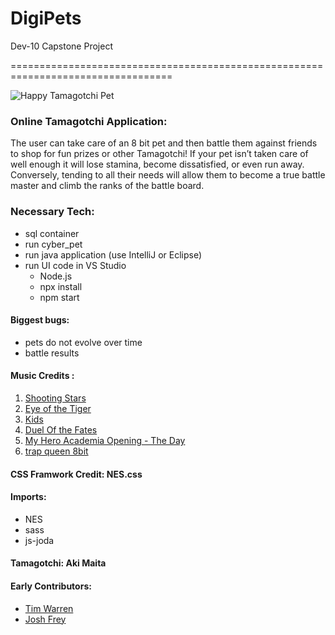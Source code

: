 # DigiPets
Dev-10 Capstone Project

==================================================================================

![Happy Tamagotchi Pet](http://1.bp.blogspot.com/-0ifaJKWCc7A/TchHo4EYB8I/AAAAAAAAAfc/HCMIMJz8fGM/s1600/01.gif "a title")

### Online Tamagotchi Application:
The user can take care of an 8 bit pet and then battle them against friends to shop for  fun prizes or other Tamagotchi! If your pet isn’t taken care of well enough it will lose stamina, become dissatisfied, or even run away. Conversely, tending to all their needs will allow them to become a true battle master and climb the ranks of the battle board.

### Necessary Tech:
 - sql container
 - run cyber_pet 
 - run java application (use IntelliJ or Eclipse)
 - run UI code in VS Studio
    - Node.js
    - npx install
    - npm start 

#### Biggest bugs:
 - pets do not evolve over time
 - battle results

#### Music Credits :   

1. [Shooting Stars](https://soundcloud.com/screwingaroundwithaudio/bag-raiders-shooting-stars-8-bit-nes-soundfont)
2. [Eye of the Tiger](https://soundcloud.com/peachypixel8/eye-of-the-tiger-8bit-demake)
3. [Kids](https://soundcloud.com/violett-heart/kids-mgmtrmx-8bit)
4. [Duel Of the Fates](https://soundcloud.com/crig-1/star-wars-duel-of-the-fates)
5. [My Hero Academia Opening - The Day](https://soundcloud.com/m-rcio-luiz-9/my-hero-academia-opening-the-day-8bit)
6. [trap queen 8bit](https://soundcloud.com/hvllo_hvllo/trap-queen-8bit-remix)
#### CSS Framwork Credit: NES.css
#### Imports:
 - NES
 - sass
 - js-joda
#### Tamagotchi: Aki Maita
#### Early Contributors:
 - [Tim Warren](https://github.com/qLirly)
 - [Josh Frey](https://github.com/freyj3773)
